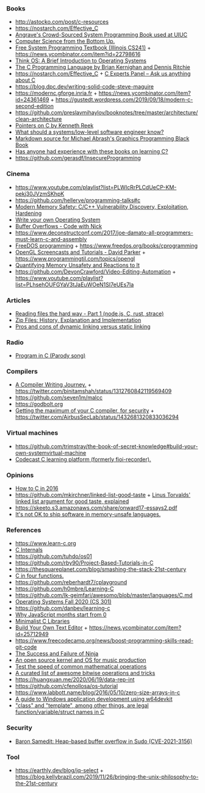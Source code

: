 ### Books

- http://astocko.com/post/c-resources
- https://nostarch.com/Effective_C
- [Angrave's Crowd-Sourced System Programming Book used at UIUC](https://github.com/angrave/SystemProgramming/wiki)
- [Computer Science from the Bottom Up.](https://www.bottomupcs.com/index.xhtml)
- [Free System Programming Textbook (Illinois CS241)](http://cs241.cs.illinois.edu/coursebook/index.html) + https://news.ycombinator.com/item?id=22798616
- [Think OS: A Brief Introduction to Operating Systems](https://greenteapress.com/wp/think-os)
- [The C Programming Language by Brian Kernighan and Dennis Ritchie](https://twitter.com/oznova_/status/1214971707863101440)
- https://nostarch.com/Effective_C + [C Experts Panel – Ask us anything about C](https://news.ycombinator.com/item?id=22865357)
- https://blog.dpc.dev/writing-solid-code-steve-maguire
- https://modernc.gforge.inria.fr + https://news.ycombinator.com/item?id=24361469 + https://gustedt.wordpress.com/2019/09/18/modern-c-second-edition
- https://github.com/preslavmihaylov/booknotes/tree/master/architecture/clean-architecture
- [Pointers on C by Kenneth Reek](https://twitter.com/EigenPuff/status/1376223216310444037)
- [What should a systems/low-level software engineer know?](https://news.ycombinator.com/item?id=18881649)
- [Markdown source for Michael Abrash's Graphics Programming Black Book](https://github.com/jagregory/abrash-black-book)
- [Has anyone had experience with these books on learning C?](https://twitter.com/alicegoldfuss/status/947330656089944064)
- https://github.com/gerasdf/InsecureProgramming

### Cinema

- https://www.youtube.com/playlist?list=PLWIcRrPLCdUeCP-KM-pekj30JVzmSKhpK
- https://github.com/hellerve/programming-talks#c
- [Modern Memory Safety: C/C++ Vulnerability Discovery, Exploitation, Hardening](https://github.com/struct/mms)
- [Write your own Operating System](https://www.youtube.com/playlist?list=PLHh55M_Kq4OApWScZyPl5HhgsTJS9MZ6M)
- [Buffer Overflows - Code with Nick ](https://www.youtube.com/playlist?list=PLLTI453cNzfn2_9Q9KXb9lbF233gvsQOJ)
- https://www.deconstructconf.com/2017/joe-damato-all-programmers-must-learn-c-and-assembly
- [FreeDOS programming](https://www.youtube.com/playlist?list=PLzuACU-W7Omo3VEnMKuM0IPupdOHFDzL3) + https://www.freedos.org/books/cprogramming
- [OpenGL Screencasts and Tutorials - David Parker](https://www.youtube.com/playlist?list=PL2330214740B33712) + https://www.programmingtil.com/topics/opengl
- [Quantifying Memory Unsafety and Reactions to It](https://www.usenix.org/conference/enigma2021/presentation/gaynor)
- https://github.com/DevonCrawford/Video-Editing-Automation + https://www.youtube.com/playlist?list=PLhsehOUFGYaV3tJaEuWOeN1SI7eUEs7la

### Articles

- [Reading files the hard way - Part 1 (node.js, C, rust, strace)](https://fasterthanli.me/blog/2019/reading-files-the-hard-way/)
- [Zip Files: History, Explanation and Implementation](https://www.hanshq.net/zip.html)
- [Pros and cons of dynamic linking versus static linking](https://distrowatch.com/weekly.php?issue=20200810#qa)


### Radio

- [Program in C (Parody song)](https://fasterthanli.me/blog/2019/program-in-c)

### Compilers

- [A Compiler Writing Journey.](https://github.com/DoctorWkt/acwj) + https://twitter.com/binitamshah/status/1312760842119569409
- https://github.com/seven1m/malcc
- https://godbolt.org
- [Getting the maximum of your C compiler, for security](https://airbus-seclab.github.io/c-compiler-security) + https://twitter.com/AirbusSecLab/status/1432681320833036294

### Virtual machines

- https://github.com/trimstray/the-book-of-secret-knowledge#build-your-own-systemvirtual-machine
- [Codecast C learning platform (formerly fioi-recorder).](https://github.com/France-ioi/codecast)

### Opinions

- [How to C in 2016](https://matt.sh/howto-c)
- https://github.com/mkirchner/linked-list-good-taste + [Linus Torvalds' linked list argument for good taste, explained](https://news.ycombinator.com/item?id=25326552)
- https://skeeto.s3.amazonaws.com/share/onward17-essays2.pdf
- [It's not OK to ship software in memory-unsafe languages.](https://twitter.com/tqbf/status/1354170650806657024)

### References

- https://www.learn-c.org
- [C Internals](https://www.avabodh.com/cin/cin.html)
- https://github.com/tuhdo/os01
- https://github.com/rby90/Project-Based-Tutorials-in-C
- https://thesquareplanet.com/blog/smashing-the-stack-21st-century
- [C in four functions.](https://github.com/rswier/c4)
- https://github.com/reberhardt7/cplayground
- https://github.com/h0mbre/Learning-C
- https://github.com/lk-geimfari/awesomo/blob/master/languages/C.md
- [Operating Systems Fall 2020 (CS 301)](https://nipunbatra.github.io/os2020)
- https://github.com/danbev/learning-c
- [Why JavaScript months start from 0](https://www.hillelwayne.com/post/always-more-history)
- [Minimalist C Libraries](https://nullprogram.com/blog/2018/06/10)
- [Build Your Own Text Editor](https://viewsourcecode.org/snaptoken/kilo) + https://news.ycombinator.com/item?id=25712949
- https://www.freecodecamp.org/news/boost-programming-skills-read-git-code
- [The Success and Failure of Ninja](http://neugierig.org/software/blog/2020/05/ninja.html)
- [An open source kernel and OS for music production](https://github.com/Morpheu5/tOfuS)
- [Test the speed of common mathematical operations](https://github.com/elgw/math_ops_speed)
- [A curated list of awesome bitwise operations and tricks](https://github.com/keon/awesome-bits)
- https://huangxuan.me/2020/06/19/data-rep-int
- https://github.com/cfenollosa/os-tutorial
- https://www.labbott.name/blog/2016/05/10/zero-size-arrays-in-c
- [A guide to Windows application development using w64devkit](https://nullprogram.com/blog/2021/03/11)
- ["class" and "template", among other things, are legal function/variable/struct names in C](https://twitter.com/azonenberg/status/1445172332054528002)

### Security

- [Baron Samedit: Heap-based buffer overflow in Sudo (CVE-2021-3156)](https://www.openwall.com/lists/oss-security/2021/01/26/3)

### Tool

- https://earthly.dev/blog/jq-select + https://blog.kellybrazil.com/2019/11/26/bringing-the-unix-philosophy-to-the-21st-century